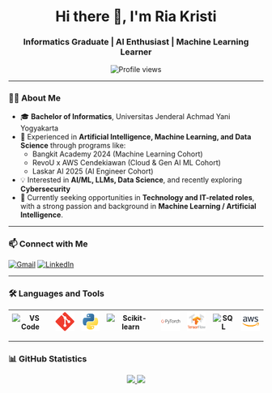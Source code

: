 <h1 align="center">Hi there 👋, I'm Ria Kristi</h1>
<h3 align="center">Informatics Graduate | AI Enthusiast | Machine Learning Learner</h3>

<p align="center">
  <img src="https://komarev.com/ghpvc/?username=riakrst&color=blue" alt="Profile views"/>
</p>

---

### 👩‍💻 About Me
- 🎓 **Bachelor of Informatics**, Universitas Jenderal Achmad Yani Yogyakarta 
- 🌱 Experienced in **Artificial Intelligence, Machine Learning, and Data Science** through programs like:
  - Bangkit Academy 2024 (Machine Learning Cohort)  
  - RevoU x AWS Cendekiawan (Cloud & Gen AI ML Cohort)  
  - Laskar AI 2025 (AI Engineer Cohort)  
- 💡 Interested in **AI/ML, LLMs, Data Science**, and recently exploring **Cybersecurity**  
- 🚀 Currently seeking opportunities in **Technology and IT-related roles**, 
  with a strong passion and background in **Machine Learning / Artificial Intelligence**.

---
### 📫 Connect with Me
<p align="left">
  <a href="mailto:riakristibasri@gmail.com"><img src="https://img.icons8.com/color/48/gmail-new.png" width="40" alt="Gmail"/></a>
  <a href="https://www.linkedin.com/in/riakristi/"><img src="https://img.icons8.com/color/48/linkedin.png" width="40" alt="LinkedIn"/></a>
<!--   <a href="https://instagram.com/riakrst"><img src="https://img.icons8.com/fluency/48/instagram-new.png" width="40" alt="Instagram"/></a> -->
</p>

---

### 🛠️ Languages and Tools
<img title="VS Code" alt="VS Code" width="40px" src="https://img.icons8.com/fluent/48/000000/visual-studio-code-2019.png">|<img title="git" alt="git" width="40px" src="https://raw.githubusercontent.com/github/explore/master/topics/git/git.png">|<img title="Python" alt="Python" width="40px" src="https://raw.githubusercontent.com/github/explore/master/topics/python/python.png">|<img title="Scikit-learn" alt="Scikit-learn" width="40px" src="https://upload.wikimedia.org/wikipedia/commons/0/05/Scikit_learn_logo_small.svg"> |<img title="PyTorch" alt="PyTorch" width="40px" src="https://raw.githubusercontent.com/github/explore/master/topics/pytorch/pytorch.png"> | <img title="TensorFlow" alt="TensorFlow" width="40px" src="https://raw.githubusercontent.com/github/explore/master/topics/tensorflow/tensorflow.png">|<img title="SQL" alt="SQL" width="40px" src="https://img.icons8.com/ios-filled/50/000000/sql.png"> |<img title="AWS" alt="AWS" width="40px" src="https://raw.githubusercontent.com/github/explore/master/topics/aws/aws.png">  
|--|--|--|--|--|--|--|--|

<!--
### 📂 Featured Projects
- 🖼️ [Kaloriku (Bangkit Academy Capstone)](https://github.com/C241-PS437-Kaloriku) – Image classification app for calorie estimation  
- 🤖 [Aetheria Chatbot (RevoU x AWS)](https://github.com/TimLimaCendikiawan/Aetheria) – Career planning chatbot powered by AWS PartyRock  
- 🗣️ [BISpeak (Laskar AI Capstone)](https://github.com/LaskarAI-BISpeak) – AI-powered project deployment in industry use-case  

---
-->

---
### 📊 GitHub Statistics
<div align="center">
  <a href="https://github.com/riakrst">
    <img src="https://github-readme-stats.vercel.app/api?username=riakrst&show_icons=true&theme=algolia&count_private=true" height="180em"/>
    <img src="https://github-readme-stats.vercel.app/api/top-langs/?username=riakrst&layout=compact&theme=algolia" height="180em"/>
  </a>
</div>

